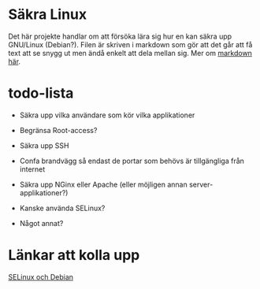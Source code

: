 # Säkra Linux
Det här projekte handlar om att försöka lära sig hur en kan säkra upp GNU/Linux (Debian?).
Filen är skriven i markdown som gör att det går att få text att se snygg ut men ändå enkelt att dela mellan sig. Mer om [markdown här](https://github.com/adam-p/markdown-here/wiki/Markdown-Here-Cheatsheet).

# todo-lista
- Säkra upp vilka användare som kör vilka applikationer
- Begränsa Root-access?
- Säkra upp SSH
- Confa brandvägg så endast de portar som behövs är tillgängliga från internet
- Säkra upp NGinx eller Apache (eller möjligen annan server-applikationer?)
- Kanske använda SELinux?  

- Något annat?

# Länkar att kolla upp
[SELinux och Debian](https://wiki.debian.org/SELinux)

